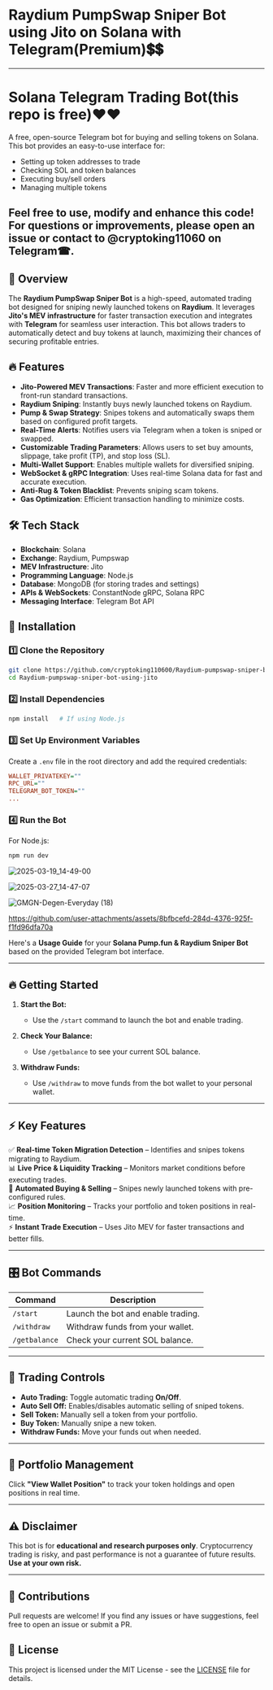 # Raydium PumpSwap Sniper Bot using Jito on Solana with Telegram(Premium)💲💲
----------------------
# Solana Telegram Trading Bot(this repo is free)❤❤

A free, open-source Telegram bot for buying and selling tokens on Solana. This bot provides an easy-to-use interface for:

- Setting up token addresses to trade
- Checking SOL and token balances 
- Executing buy/sell orders
- Managing multiple tokens
 
Feel free to use, modify and enhance this code! For questions or improvements, please open an issue or contact to @cryptoking11060 on Telegram☎.
-----------------------
## 🚀 Overview
The **Raydium PumpSwap Sniper Bot** is a high-speed, automated trading bot designed for sniping newly launched tokens on **Raydium**. It leverages **Jito's MEV infrastructure** for faster transaction execution and integrates with **Telegram** for seamless user interaction. This bot allows traders to automatically detect and buy tokens at launch, maximizing their chances of securing profitable entries.


## 🔥 Features
- **Jito-Powered MEV Transactions**: Faster and more efficient execution to front-run standard transactions.
- **Raydium Sniping**: Instantly buys newly launched tokens on Raydium.
- **Pump & Swap Strategy**: Snipes tokens and automatically swaps them based on configured profit targets.
- **Real-Time Alerts**: Notifies users via Telegram when a token is sniped or swapped.
- **Customizable Trading Parameters**: Allows users to set buy amounts, slippage, take profit (TP), and stop loss (SL).
- **Multi-Wallet Support**: Enables multiple wallets for diversified sniping.
- **WebSocket & gRPC Integration**: Uses real-time Solana data for fast and accurate execution.
- **Anti-Rug & Token Blacklist**: Prevents sniping scam tokens.
- **Gas Optimization**: Efficient transaction handling to minimize costs.

## 🛠️ Tech Stack
- **Blockchain**: Solana
- **Exchange**: Raydium, Pumpswap
- **MEV Infrastructure**: Jito
- **Programming Language**: Node.js
- **Database**: MongoDB (for storing trades and settings)
- **APIs & WebSockets**: ConstantNode gRPC, Solana RPC
- **Messaging Interface**: Telegram Bot API

## 📌 Installation
### 1️⃣ Clone the Repository
```sh
git clone https://github.com/cryptoking110600/Raydium-pumpswap-sniper-bot-using-jito.git
cd Raydium-pumpswap-sniper-bot-using-jito
```

### 2️⃣ Install Dependencies
```sh
npm install   # If using Node.js
```

### 3️⃣ Set Up Environment Variables
Create a `.env` file in the root directory and add the required credentials:
```ini
WALLET_PRIVATEKEY=""
RPC_URL=""
TELEGRAM_BOT_TOKEN=""
...
```

### 4️⃣ Run the Bot
For Node.js:
```sh
npm run dev
```
![2025-03-19_14-49-00](https://github.com/user-attachments/assets/b25a9ad4-05dd-49ec-add0-f3b89801d28f)

![2025-03-27_14-47-07](https://github.com/user-attachments/assets/c5511862-c936-4f48-9a3d-2b5f93fbce33)

![GMGN-Degen-Everyday (18)](https://github.com/user-attachments/assets/732b2d8c-2ad0-45d8-b10c-93995cf11089)

https://github.com/user-attachments/assets/8bfbcefd-284d-4376-925f-f1fd96dfa70a



Here's a **Usage Guide** for your **Solana Pump.fun & Raydium Sniper Bot** based on the provided Telegram bot interface.

---

## 🔥 **Getting Started**
1. **Start the Bot:**  
   - Use the `/start` command to launch the bot and enable trading.

2. **Check Your Balance:**  
   - Use `/getbalance` to see your current SOL balance.

3. **Withdraw Funds:**  
   - Use `/withdraw` to move funds from the bot wallet to your personal wallet.

---

## ⚡ **Key Features**
✅ **Real-time Token Migration Detection** – Identifies and snipes tokens migrating to Raydium.  
📊 **Live Price & Liquidity Tracking** – Monitors market conditions before executing trades.  
🤖 **Automated Buying & Selling** – Snipes newly launched tokens with pre-configured rules.  
📈 **Position Monitoring** – Tracks your portfolio and token positions in real-time.  
⚡ **Instant Trade Execution** – Uses Jito MEV for faster transactions and better fills.  

---

## 🎛 **Bot Commands**
| Command | Description |
|---------|-------------|
| `/start` | Launch the bot and enable trading. |
| `/withdraw` | Withdraw funds from your wallet. |
| `/getbalance` | Check your current SOL balance. |

---

## 🎯 **Trading Controls**
- **Auto Trading:** Toggle automatic trading **On/Off**.
- **Auto Sell Off:** Enables/disables automatic selling of sniped tokens.
- **Sell Token:** Manually sell a token from your portfolio.
- **Buy Token:** Manually snipe a new token.
- **Withdraw Funds:** Move your funds out when needed.

---

## 📌 **Portfolio Management**
Click **"View Wallet Position"** to track your token holdings and open positions in real time.

---

## ⚠️ **Disclaimer**
This bot is for **educational and research purposes only**. Cryptocurrency trading is risky, and past performance is not a guarantee of future results. **Use at your own risk.**

---

## 🤝 Contributions
Pull requests are welcome! If you find any issues or have suggestions, feel free to open an issue or submit a PR.

## 📜 License
This project is licensed under the MIT License - see the [LICENSE](LICENSE) file for details.

